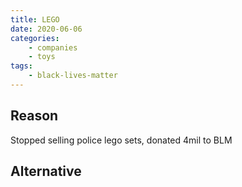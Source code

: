 ```yaml
---
title: LEGO
date: 2020-06-06
categories:
    - companies
    - toys
tags:
    - black-lives-matter
---
```


## Reason
Stopped selling police lego sets, donated 4mil to BLM

## Alternative


